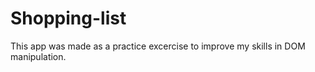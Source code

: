 # Shopping-list
This app was made as a practice excercise to improve my skills in DOM manipulation.
